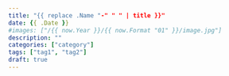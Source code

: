 ```yaml
---
title: "{{ replace .Name "-" " " | title }}"
date: {{ .Date }}
#images: ["/{{ now.Year }}/{{ now.Format "01" }}/image.jpg"]
description: ""
categories: ["category"]
tags: ["tag1", "tag2"]
draft: true
---
```

